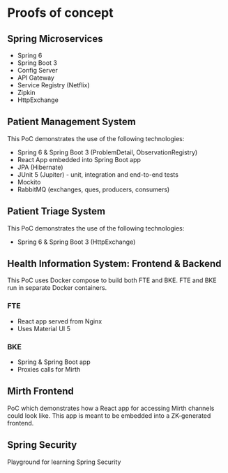 # Proofs of concept

## Spring Microservices
* Spring 6
* Spring Boot 3
* Config Server
* API Gateway
* Service Registry (Netflix)
* Zipkin
* HttpExchange

## Patient Management System
This PoC demonstrates the use of the following technologies:
* Spring 6 & Spring Boot 3 (ProblemDetail, ObservationRegistry)
* React App embedded into Spring Boot app
* JPA (Hibernate)
* JUnit 5 (Jupiter) - unit, integration and end-to-end tests
* Mockito
* RabbitMQ (exchanges, ques, producers, consumers)

## Patient Triage System
This PoC demonstrates the use of the following technologies:
* Spring 6 & Spring Boot 3 (HttpExchange)

## Health Information System: Frontend & Backend
This PoC uses Docker compose to build both FTE and BKE. FTE and BKE run in separate Docker containers.
### FTE
* React app served from Nginx
* Uses Material UI 5
### BKE
* Spring & Spring Boot app
* Proxies calls for Mirth

## Mirth Frontend
PoC which demonstrates how a React app for accessing Mirth channels could look like.
This app is meant to be embedded into a ZK-generated frontend. 

## Spring Security
Playground for learning Spring Security
